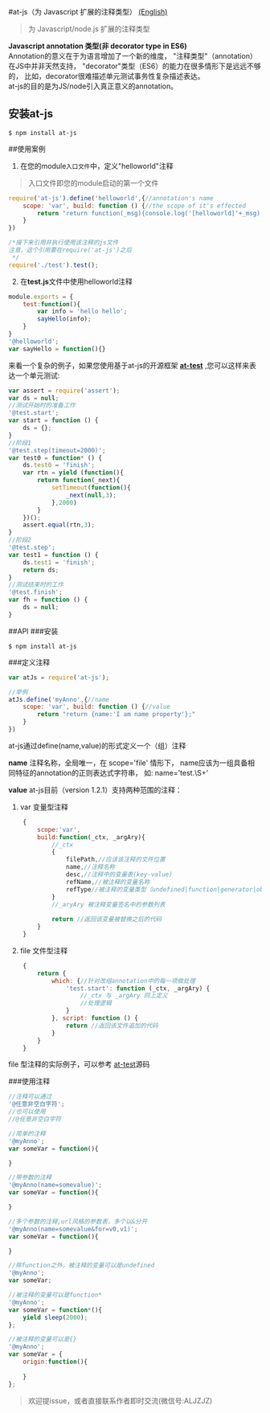 #at-js（为 Javascript 扩展的注释类型）
 [(English)](./readme-en.md)
>为 Javascript/node.js 扩展的注释类型

**Javascript annotation 类型(非 decorator type in ES6)**  
Annotation的意义在于为语言增加了一个新的维度，
"注释类型"（annotation）在JS中并非天然支持，
"decorator"类型（ES6）的能力在很多情形下是远远不够的，
比如，decorator很难描述单元测试事务性复杂描述表达。  
at-js的目的是为JS/node引入真正意义的annotation。

## 安装at-js
```
$ npm install at-js
```
##使用案例
1. 在您的module`入口文件`中，定义"helloworld"注释
>入口文件即您的module启动的第一个文件
```js
require('at-js').define('helloworld',{//annotation's name
    scope: 'var', build: function () {//the scope of it's effected
        return "return function(_msg){console.log('[helloworld]'+_msg);};"//the real script
    }
})

/*接下来引用并执行使用该注释的js文件
注意，这个引用要在require('at-js')之后
 */
require('./test').test();
```
2. 在**test.js**文件中使用helloworld注释
```js
module.exports = {
    test:function(){
        var info = 'hello hello';
        sayHello(info);
    }
}
'@helloworld';
var sayHello = function(){}
```

来看一个复杂的例子，如果您使用基于at-js的开源框架 **[at-test](https://github.com/CheMingjun/at-test)**
,您可以这样来表达一个单元测试:

```js
var assert = require('assert');
var ds = null;
//测试开始时的准备工作
'@test.start';
var start = function () {
    ds = {};
}
//阶段1
'@test.step(timeout=2000)';
var test0 = function* () {
    ds.test0 = 'finish';
    var rtn = yield (function(){
        return function(_next){
            setTimeout(function(){
                _next(null,3);
            },2000)
        }
    })();
    assert.equal(rtn,3);
}
//阶段2
'@test.step';
var test1 = function () {
    ds.test1 = 'finish';
    return ds;
}
//测试结束时的工作
'@test.finish';
var fh = function () {
    ds = null;
}
```
##API
###安装
```
$ npm install at-js
```
###定义注释
```js
var atJs = require('at-js');

//举例
atJs.define('myAnno',{//name
    scope: 'var', build: function () {//value
        return "return {name:'I am name property'};"
    }
})
```
at-js通过define(name,value)的形式定义一个（组）注释

**name** 注释名称，全局唯一，在 scope='file' 情形下，
name应该为一组具备相同特征的annotation的正则表达式字符串，
如: name='test.\\S+'

**value**  at-js目前（version 1.2.1）支持两种范围的注释：

1. var 变量型注释
```js
    {
        scope:'var',
        build:function(_ctx, _argAry){
            //_ctx
            {
                filePath,//应该该注释的文件位置
                name,//注释名称
                desc,//注释中的变量表(key-value)
                refName,//被注释的变量名称
                refType//被注释的变量类型（undefined|function|generator|object）
            }
            //_aryAry 被注释变量签名中的参数列表
        
            return //返回该变量被替换之后的代码
        }
    }
```

2. file 文件型注释
```js
    {
        return {
            which: {//针对改组annotation中的每一项做处理
                'test.start': function (_ctx, _argAry) {
                    //_ctx 与 _argAry 同上定义
                    //处理逻辑
                }
            }, script: function () {
                return //返回该文件追加的代码
            }
        }
    }
```
file 型注释的实际例子，可以参考 [at-test](https://github.com/CheMingjun/at-test)源码

###使用注释
```js
//注释可以通过
'@任意非空白字符';
//也可以使用
//@任意非空白字符

//简单的注释
'@myAnno';
var someVar = function(){

}

//带参数的注释
'@myAnno(name=somevalue)';
var someVar = function(){

}

//多个参数的注释,url风格的参数表，多个以&分开
'@myAnno(name=somevalue&for=v0,v1)';
var someVar = function(){

}

//除function之外，被注释的变量可以是undefined
'@myAnno';
var someVar;

//被注释的变量可以是function* 
'@myAnno';
var someVar = function*(){
    yield sleep(2000);
};

//被注释的变量可以是{}
'@myAnno';
var someVar = {
    origin:function(){
        
    }
};
```

> 欢迎提issue，或者直接联系作者即时交流(微信号:ALJZJZ) 